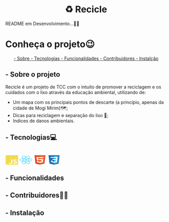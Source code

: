 <h1 align="center">♻ Recicle </h1>
 README em Desenvolvimento...🚀😊
 
<h1>Conheça o projeto😉</h1>
<p align="center">
<a href="#Sobre">   - Sobre  </a>
<a href="#Tecnologias"> - Tecnologias </a>
<a href="#Funcionalidades"> -  Funcionalidades </a>
<a href="#Contribuidores"> - Contribuidores  </a>
<a href="#Instalção"> - Instalção  </a>
</p>   

## - Sobre o projeto <a name="Sobre"></a>

<p align="justifi">Recicle é um projeto de TCC com o intuito de promover a reciclagem e os cuidados com o lixo através da educação ambiental, utilizando de: </p>

- Um mapa com os principais pontos de descarte (a princípio, apenas da cidade de Mogi Mirim)🗺;
- Dicas para reciclagem e separação do lixo 🚮;
- Indices de danos ambientais.

## - Tecnologias💻 <a name="Tecnologias"></a>
<p></p>
<div style="display: inline"><br>
  <img align="center" alt="Js" height="30" width="40" src="https://raw.githubusercontent.com/devicons/devicon/master/icons/javascript/javascript-plain.svg">
  <img align="center" alt="React" height="30" width="40" src="https://raw.githubusercontent.com/devicons/devicon/master/icons/react/react-original.svg">
  <img align="center" alt="HTML" height="30" width="40" src="https://raw.githubusercontent.com/devicons/devicon/master/icons/html5/html5-original.svg">
  <img align="center" alt="CSS" height="30" width="40" src="https://raw.githubusercontent.com/devicons/devicon/master/icons/css3/css3-original.svg">
</div>

## - Funcionalidades <a name="Funcionalidades"></a>
<p></p>


## - Contribuidores👦👧 <a name="Contribuidores"></a>



## - Instalação <a name="Instalção"></a>
<p></p>


